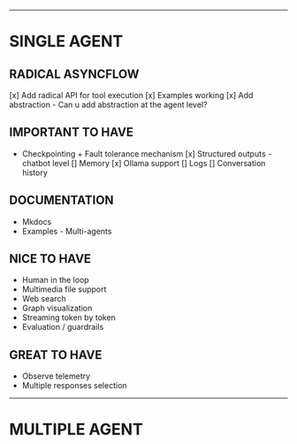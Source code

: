 

--------------

# SINGLE AGENT 

## RADICAL ASYNCFLOW
[x] Add radical API for tool execution
      [x] Examples working
      [x] Add abstraction
            - Can u add abstraction at the agent level?


## IMPORTANT TO HAVE
- Checkpointing + Fault tolerance mechanism 
[x] Structured outputs - chatbot level
[] Memory 
[x] Ollama support
[] Logs 
      [] Conversation history

## DOCUMENTATION
- Mkdocs
- Examples 
      - Multi-agents 

## NICE TO HAVE
- Human in the loop
- Multimedia file support 
- Web search
- Graph visualization
- Streaming token by token
- Evaluation / guardrails

## GREAT TO HAVE
- Observe telemetry
- Multiple responses selection

----
# MULTIPLE AGENT 
